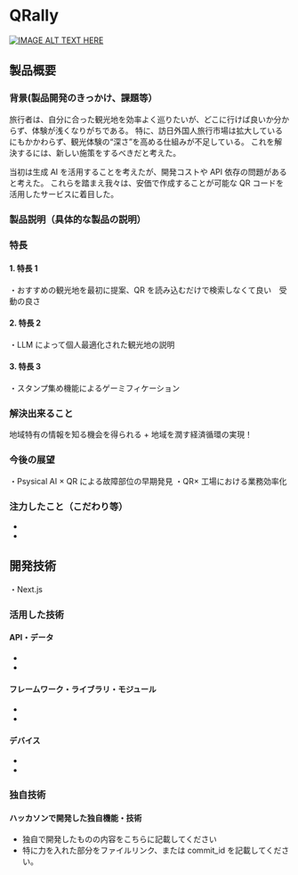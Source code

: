 # QRally

[![IMAGE ALT TEXT HERE](https://jphacks.com/wp-content/uploads/2025/05/JPHACKS2025_ogp.jpg)](https://www.youtube.com/watch?v=lA9EluZugD8)

## 製品概要

### 背景(製品開発のきっかけ、課題等）

旅行者は、自分に合った観光地を効率よく巡りたいが、どこに行けば良いか分からず、体験が浅くなりがちである。 特に、訪日外国人旅行市場は拡大しているにもかかわらず、観光体験の“深さ”を高める仕組みが不足している。 これを解決するには、新しい施策をするべきだと考えた。

当初は生成 AI を活用することを考えたが、開発コストや API 依存の問題があると考えた。 これらを踏まえ我々は、安価で作成することが可能な QR コードを活用したサービスに着目した。

### 製品説明（具体的な製品の説明）

### 特長

#### 1. 特長 1 　

・おすすめの観光地を最初に提案、QR を読み込むだけで検索しなくて良い　受動の良さ

#### 2. 特長 2

・LLM によって個人最適化された観光地の説明

#### 3. 特長 3

・スタンプ集め機能によるゲーミフィケーション

### 解決出来ること

地域特有の情報を知る機会を得られる + 地域を潤す経済循環の実現！

### 今後の展望

・Psysical AI × QR による故障部位の早期発見
・QR× 工場における業務効率化

### 注力したこと（こだわり等）

-
-

## 開発技術

・Next.js

### 活用した技術

#### API・データ

-
-

#### フレームワーク・ライブラリ・モジュール

-
-

#### デバイス

-
-

### 独自技術

#### ハッカソンで開発した独自機能・技術

- 独自で開発したものの内容をこちらに記載してください
- 特に力を入れた部分をファイルリンク、または commit_id を記載してください。
